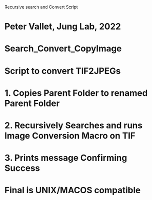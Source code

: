 Recursive search and Convert Script

# Peter Vallet, Jung Lab, 2022
# Search_Convert_CopyImage 
# Script to convert TIF2JPEGs
# 1. Copies Parent Folder to renamed Parent Folder
# 2. Recursively Searches and runs Image Conversion Macro on TIF
# 3. Prints message Confirming Success
# Final is UNIX/MACOS compatible
